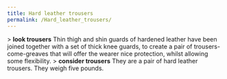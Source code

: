 ```yaml
---
title: Hard leather trousers
permalink: /Hard_leather_trousers/
---
```


\> **look trousers**
Thin thigh and shin guards of hardened leather have been joined together
with a
set of thick knee guards, to create a pair of trousers-come-greaves that
will
offer the wearer nice protection, whilst allowing some flexibility.
\> **consider trousers**
They are a pair of hard leather trousers.
They weigh five pounds.